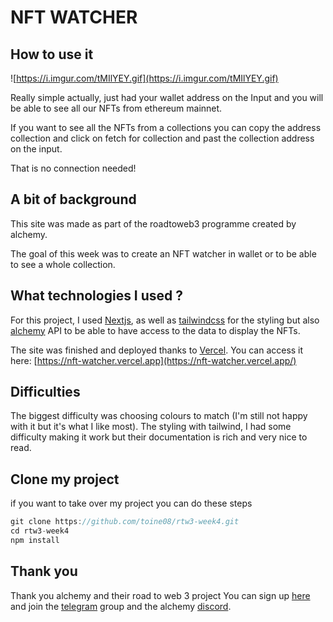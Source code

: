 # NFT WATCHER

## How to use it

![https://i.imgur.com/tMIlYEY.gif](https://i.imgur.com/tMIlYEY.gif)

Really simple actually, just had your wallet address on the Input and you will be able to see all our NFTs from ethereum mainnet.

If you want to see all the NFTs from a collections you can copy the address collection and click on fetch for collection and past the collection address on the input.

That is no connection needed!

## A bit of background

This site was made as part of the roadtoweb3 programme created by alchemy.

The goal of this week was to create an NFT watcher in wallet or to be able to see a whole collection.

## What technologies I used ?

For this project, I used [Nextjs](http://nextjs.com), as well as [tailwindcss](https://tailwindcss.com/) for the styling but also [alchemy](http://alchemy.com/nft-api) API to be able to have access to the data to display the NFTs.

The site was finished and deployed thanks to [Vercel](http://vercel.com). You can access it here: [https://nft-watcher.vercel.app](https://nft-watcher.vercel.app/)

## Difficulties

The biggest difficulty was choosing colours to match (I'm still not happy with it but it's what I like most). The styling with tailwind, I had some difficulty making it work but their documentation is rich and very nice to read.

## Clone my project

if you want to take over my project you can do these steps

```jsx
git clone https://github.com/toine08/rtw3-week4.git
cd rtw3-week4
npm install
```

## Thank you

Thank you alchemy and their road to web 3 project
You can sign up [here](https://alchemyapi.typeform.com/web3-pioneers) and join the [telegram](https://t.me/+kSVKod0rKbNkOTA5) group and the alchemy [discord](https://www.alchemy.com/discord).
